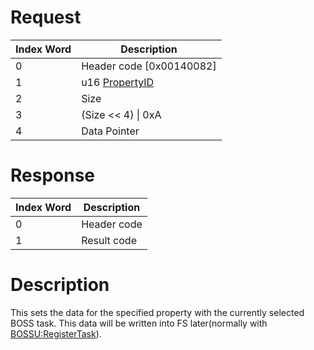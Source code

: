# Request

| Index Word | Description                                |
|------------|--------------------------------------------|
| 0          | Header code \[0x00140082\]                 |
| 1          | u16 [PropertyID](BOSS_Services "wikilink") |
| 2          | Size                                       |
| 3          | (Size \<\< 4) \| 0xA                       |
| 4          | Data Pointer                               |

# Response

| Index Word | Description |
|------------|-------------|
| 0          | Header code |
| 1          | Result code |

# Description

This sets the data for the specified property with the currently
selected BOSS task. This data will be written into FS later(normally
with [BOSSU:RegisterTask](BOSSU:RegisterTask "wikilink")).